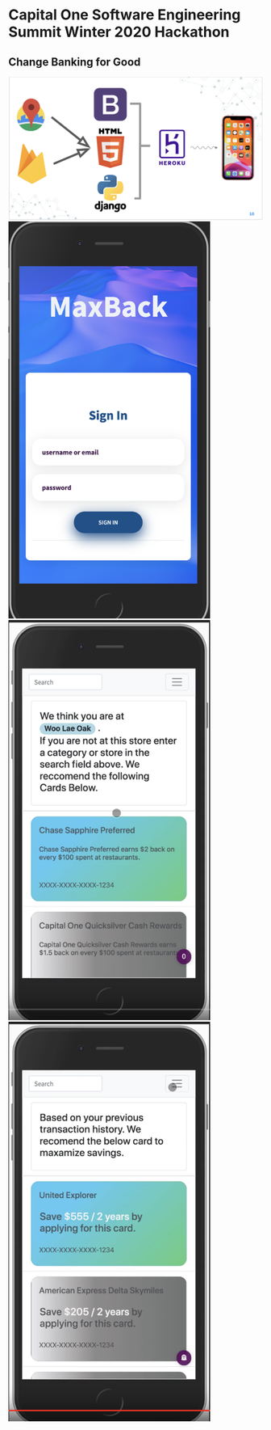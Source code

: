 # Capital One Software Engineering Summit Winter 2020 Hackathon

## Change Banking for Good 

<img src="https://github.com/kevin-chen/CapitalOne-SES-Hackathon/blob/master/Screen%20Shot%202020-01-13%20at%2012.02.45%20PM.png" width=800>

<img src="https://github.com/kevin-chen/CapitalOne-SES-Hackathon/blob/master/Screen%20Shot%202020-01-13%20at%2011.48.01%20AM.png" width=400>

<img src="https://github.com/kevin-chen/CapitalOne-SES-Hackathon/blob/master/Screen%20Shot%202020-01-13%20at%2011.51.11%20AM.png" width=400>

<img src="https://github.com/kevin-chen/CapitalOne-SES-Hackathon/blob/master/Screen%20Shot%202020-01-13%20at%2011.51.21%20AM.png" width=400>
